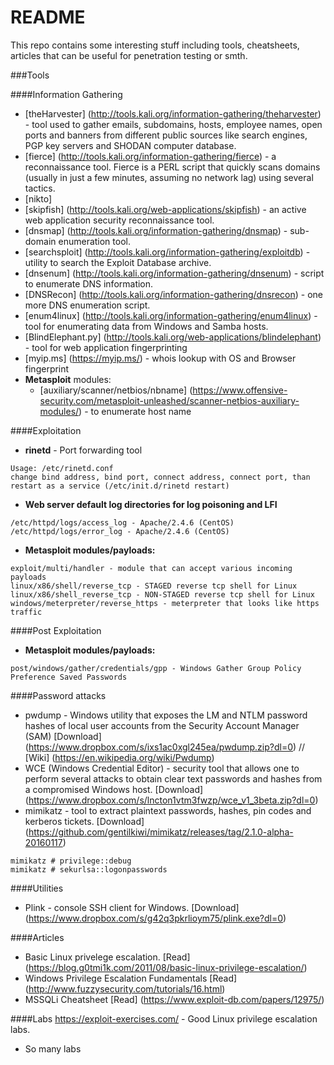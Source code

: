 # README
This repo contains some interesting stuff including tools, cheatsheets, articles that can be useful for penetration testing or smth.

###Tools

####Information Gathering
* [theHarvester] (http://tools.kali.org/information-gathering/theharvester) - tool used to gather emails, subdomains, hosts, employee names, open ports and banners from different public sources like search engines, PGP key servers and SHODAN computer database.
* [fierce] (http://tools.kali.org/information-gathering/fierce) - a reconnaissance tool. Fierce is a PERL script that quickly scans domains (usually in just a few minutes, assuming no network lag) using several tactics.
* [nikto] 
* [skipfish] (http://tools.kali.org/web-applications/skipfish) - an active web application security reconnaissance tool.
* [dnsmap] (http://tools.kali.org/information-gathering/dnsmap) - sub-domain enumeration tool.
* [searchsploit] (http://tools.kali.org/information-gathering/exploitdb) - utility to search the Exploit Database archive.
* [dnsenum] (http://tools.kali.org/information-gathering/dnsenum) - script to enumerate DNS information.
* [DNSRecon] (http://tools.kali.org/information-gathering/dnsrecon) - one more DNS enumeration script.
* [enum4linux] (http://tools.kali.org/information-gathering/enum4linux) - tool for enumerating data from Windows and Samba hosts.
* [BlindElephant.py] (http://tools.kali.org/web-applications/blindelephant) - tool for web application fingerprinting
* [myip.ms] (https://myip.ms/) - whois lookup with OS and Browser fingerprint
* **Metasploit** modules:
   * [auxiliary/scanner/netbios/nbname] (https://www.offensive-security.com/metasploit-unleashed/scanner-netbios-auxiliary-modules/) - to enumerate host name

####Exploitation
* **rinetd** - Port forwarding tool
```
Usage: /etc/rinetd.conf
change bind address, bind port, connect address, connect port, than restart as a service (/etc/init.d/rinetd restart)
```

* **Web server default log directories for log poisoning and LFI**
```
/etc/httpd/logs/access_log - Apache/2.4.6 (CentOS)
/etc/httpd/logs/error_log - Apache/2.4.6 (CentOS)
```
* **Metasploit modules/payloads:**
```
exploit/multi/handler - module that can accept various incoming payloads
linux/x86/shell/reverse_tcp - STAGED reverse tcp shell for Linux
linux/x86/shell_reverse_tcp - NON-STAGED reverse tcp shell for Linux
windows/meterpreter/reverse_https - meterpreter that looks like https traffic
```

####Post Exploitation
* **Metasploit modules/payloads:**
```
post/windows/gather/credentials/gpp - Windows Gather Group Policy Preference Saved Passwords
```

####Password attacks
* pwdump - Windows utility that exposes the LM and NTLM password hashes of local user accounts from the Security Account Manager (SAM)
[Download] (https://www.dropbox.com/s/ixs1ac0xgl245ea/pwdump.zip?dl=0) //
[Wiki] (https://en.wikipedia.org/wiki/Pwdump)
* WCE (Windows Credential Editor) - security tool that allows one to perform several attacks to obtain clear text passwords and hashes from a compromised Windows host.
[Download] (https://www.dropbox.com/s/lncton1vtm3fwzp/wce_v1_3beta.zip?dl=0)
* mimikatz - tool to extract plaintext passwords, hashes, pin codes and kerberos tickets. [Download] (https://github.com/gentilkiwi/mimikatz/releases/tag/2.1.0-alpha-20160117)
```
mimikatz # privilege::debug
mimikatz # sekurlsa::logonpasswords
```

####Utilities
* Plink - console SSH client for Windows.
[Download] (https://www.dropbox.com/s/g42q3pkrlioym75/plink.exe?dl=0)

####Articles
* Basic Linux privelege escalation.
[Read] (https://blog.g0tmi1k.com/2011/08/basic-linux-privilege-escalation/)
* Windows Privilege Escalation Fundamentals
[Read] (http://www.fuzzysecurity.com/tutorials/16.html)
* MSSQLi Cheatsheet
[Read] (https://www.exploit-db.com/papers/12975/)

####Labs
https://exploit-exercises.com/ - Good Linux privilege escalation labs.
* So many labs
